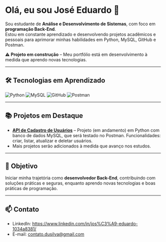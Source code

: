 # Olá, eu sou José Eduardo 👋

Sou estudante de **Análise e Desenvolvimento de Sistemas**, com foco em **programação Back-End**.  
Estou em constante aprendizado e desenvolvendo projetos acadêmicos e pessoais para aprimorar minhas habilidades em Python, MySQL, GitHub e Postman.  

⚠️ **Projeto em construção** – Meu portfólio está em desenvolvimento à medida que aprendo novas tecnologias.

---

## 🛠 Tecnologias em Aprendizado

![Python](https://img.shields.io/badge/Python-3776AB?style=flat&logo=python&logoColor=white)
![MySQL](https://img.shields.io/badge/MySQL-4479A1?style=flat&logo=mysql&logoColor=white)
![GitHub](https://img.shields.io/badge/GitHub-181717?style=flat&logo=github&logoColor=white)
![Postman](https://img.shields.io/badge/Postman-FF6C37?style=flat&logo=postman&logoColor=white)

---

## 📚 Projetos em Destaque

- **[API de Cadastro de Usuários](https://github.com/seu-usuario/api-cadastro)** – Projeto (em andamento) em Python com banco de dados MySQL, que será testado no Postman. Funcionalidades: criar, listar, atualizar e deletar usuários.  
- Mais projetos serão adicionados à medida que avanço nos estudos.

---

## 🚀 Objetivo

Iniciar minha trajetória como **desenvolvedor Back-End**, contribuindo com soluções práticas e seguras, enquanto aprendo novas tecnologias e boas práticas de programação.

---

## 📫 Contato

- LinkedIn: https://www.linkedin.com/in/jos%C3%A9-eduardo-1034a8381/  
- E-mail: contato.dusilva@gmail.com


